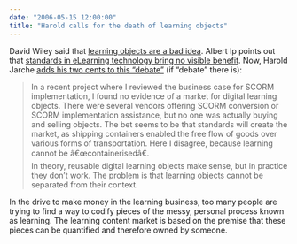 ```yaml
---
date: "2006-05-15 12:00:00"
title: "Harold calls for the death of learning objects"
---
```




David Wiley said that [learning objects are a bad idea](/lemire/blog/2006/01/09/death-of-learning-objects/). Albert Ip points out that [standards in eLearning technology bring no visible benefit](https://elearningrandomwalk.blogspot.com/2006/05/content-packaging-and-shipping.html). Now, Harold Jarche [adds his two cents to this &ldquo;debate&rdquo;](http://jarche.com/2006/05/learning-content-standards/) (if &ldquo;debate&rdquo; there is):

> In a recent project where I reviewed the business case for SCORM implementation, I found no evidence of a market for digital learning objects. There were several vendors offering SCORM conversion or SCORM implementation assistance, but no one was actually buying and selling objects. The bet seems to be that standards will create the market, as shipping containers enabled the free flow of goods over various forms of transportation. Here I disagree, because learning cannot be â€œcontainerisedâ€.<br/>
In theory, reusable digital learning objects make sense, but in practice they don&rsquo;t work. The problem is that learning objects cannot be separated from their context.

In the drive to make money in the learning business, too many people are trying to find a way to codify pieces of the messy, personal process known as learning. The learning content market is based on the premise that these pieces can be quantified and therefore owned by someone.


